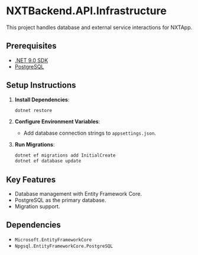 # NXTBackend.API.Infrastructure

This project handles database and external service interactions for NXTApp.

## Prerequisites

- [.NET 9.0 SDK](https://dotnet.microsoft.com/)
- [PostgreSQL](https://www.postgresql.org/)

## Setup Instructions

1. **Install Dependencies**:
   ```bash
   dotnet restore
   ```

2. **Configure Environment Variables**:
   - Add database connection strings to `appsettings.json`.

3. **Run Migrations**:
   ```bash
   dotnet ef migrations add InitialCreate
   dotnet ef database update
   ```

## Key Features

- Database management with Entity Framework Core.
- PostgreSQL as the primary database.
- Migration support.

## Dependencies

- `Microsoft.EntityFrameworkCore`
- `Npgsql.EntityFrameworkCore.PostgreSQL`